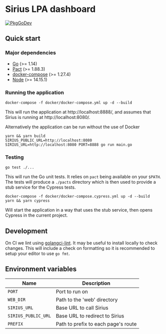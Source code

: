 # Sirius LPA dashboard

[![PkgGoDev](https://pkg.go.dev/badge/github.com/ministryofjustice/opg-sirius-lpa-dashboard)](https://pkg.go.dev/github.com/ministryofjustice/opg-sirius-lpa-dashboard)

## Quick start

### Major dependencies

- [Go](https://golang.org/) (>= 1.14)
- [Pact](https://github.com/pact-foundation/pact-ruby-standalone) (>= 1.88.3)
- [docker-compose](https://docs.docker.com/compose/install/) (>= 1.27.4)
- [Node](https://nodejs.org/en/) (>= 14.15.1)

### Running the application

```
docker-compose -f docker/docker-compose.yml up -d --build
```

This will run the application at http://localhost:8888/, and assumes that Sirius
is running at http://localhost:8080/.

Alternatively the application can be run without the use of Docker

```
yarn && yarn build
SIRIUS_PUBLIC_URL=http://localhost:8080 SIRIUS_URL=http://localhost:8080 PORT=8888 go run main.go
```


### Testing

```
go test ./...
```

This will run the Go unit tests. It relies on `pact` being available on your
`$PATH`. The tests will produce a `./pacts` directory which is then used to
provide a stub service for the Cypress tests.

```
docker-compose -f docker/docker-compose.cypress.yml up -d --build
yarn && yarn cypress
```

Will start the application in a way that uses the stub service, then opens
Cypress in the current project.


## Development

On CI we lint using [golangci-lint](https://golangci-lint.run/). It may be
useful to install locally to check changes. This will include a check on
formatting so it is recommended to setup your editor to use `go fmt`.


## Environment variables

| Name                | Description                         |
|---------------------|-------------------------------------|
| `PORT`              | Port to run on                      |
| `WEB_DIR`           | Path to the 'web' directory         |
| `SIRIUS_URL`        | Base URL to call Sirius             |
| `SIRIUS_PUBLIC_URL` | Base URL to redirect to Sirius      |
| `PREFIX`            | Path to prefix to each page's route |
